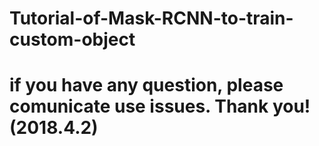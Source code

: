 # Tutorial-of-Mask-RCNN-to-train-custom-object
# if you have any question, please comunicate use issues. Thank you! (2018.4.2)
